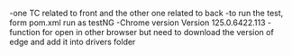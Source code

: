 -one TC related to front and the other one related to back 
-to run the test, form pom.xml run as testNG
-Chrome version Version 125.0.6422.113
-function for open in other browser but need to download the version of edge and add it into drivers folder
